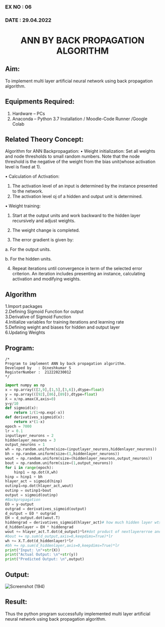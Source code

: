 ### EX NO : 06
### DATE  : 29.04.2022
# <p align="center"> ANN BY BACK PROPAGATION ALGORITHM </p>
## Aim:
   To implement multi layer artificial neural network using back propagation algorithm.
## Equipments Required:
1. Hardware – PCs
2. Anaconda – Python 3.7 Installation / Moodle-Code Runner /Google Colab

## Related Theory Concept:
Algorithm for ANN Backpropagation: 
• Weight initialization: 
        Set all weights and node thresholds to small random numbers. Note that the node threshold is the negative of the weight from the bias unit(whose activation level is fixed at 1). 
 
• Calculation of Activation: 
</br>
1.	The activation level of an input is determined by the instance presented to the network. 
2.	The activation level oj of a hidden and output unit is determined. 

• Weight training:

1.	Start at the output units and work backward to the hidden layer recursively and adjust weights. 

2.	The weight change is completed. 

3.	The error gradient is given by: 

a.	For the output units. 

b.	For the hidden units.

4.	Repeat iterations until convergence in term of the selected error criterion. An iteration includes presenting an instance, calculating activation and modifying weights. 

## Algorithm
1.Import packages
</br>
2.Defining Sigmoid Function for output
</br>
3.Derivative of Sigmoid Function
</br>
4.Initialize variables for training iterations and learning rate
</br>
5.Defining weight and biases for hidden and output layer
</br>
6.Updating Weights

## Program:
```
/*
Program to implement ANN by back propagation algorithm.
Developed by   : Dineshkumar S
RegisterNumber :  212220230012
*/
```
```python
import numpy as np
x = np.array(([2,9],[1,5],[3,6]),dtype=float)
y = np.array(([92],[86],[89]),dtype=float)
X = x/np.amax(X,axis=0)
y=y/10
def sigmoid(x):
    return 1/(1+np.exp(-x))
def derivatives_sigmoid(x):
    return x*(1-x)
epoch = 7000
lr = 0.1
inputlayer_neurons = 2
hiddenlayer_neurons = 3
output_neurons = 1
wh = np.random.uniform(size=(inputlayer_neurons,hiddenlayer_neurons))
bh = np.random.uniform(size=(1,hiddenlayer_neurons))
wout = np.random.uniform(size=(hiddenlayer_neurons,output_neurons))
bout = np.random.uniform(size=(1,output_neurons))
for i in range(epoch):
    hinp1 = np.dot(X,wh)
hinp = hinp1 + bh
hlayer_act = sigmoid(hinp)
outinp1=np.dot(hlayer_act,wout)
outinp = outinp1+bout
output = sigmoid(outinp)
#Backpropagation
EO = y-output
outgrad = derivatives_sigmoid(output)
d_output = EO * outgrad
EH = d_output.dot(wout.T)
hiddengrad = derivatives_sigmoid(hlayer_act)# how much hidden layer wts contribute
d_hiddenlayer = EH * hiddengrad
wout += hlayer_act.T.dot(d_output)*lr#dot product of nextlayererroe and current
#bout += np.sum(d_output,axis=0,keepdims=True)*lr
wh += X.T.dot(d_hiddenlayer)*lr
#bh += np.sum(d_hiddenlayer,axis=0,keepdims=True)*lr
print("Input: \n"+str(X))
print("Actual Output: \n"+str(y))
print("Predicted Output: \n",output)
```

## Output:
![Screenshot (194)](https://user-images.githubusercontent.com/75234807/168775979-ea095808-447b-4d1d-941b-7ceb270655dd.png)

## Result:
Thus the python program successfully implemented multi layer artificial neural network using back propagation algorithm.

